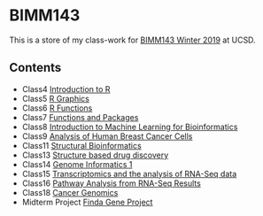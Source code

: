 # BIMM143

This is a store of my class-work for [BIMM143 Winter 2019](https://bioboot.github.io/bimm143_W19/) at UCSD.

## Contents
- Class4 [Introduction to R]()
- Class5 [R Graphics](https://github.com/afossier/BIMM143/blob/master/class05/class05.md)
- Class6 [R Functions](https://github.com/afossier/BIMM143/blob/master/class6/class6.md)
- Class7 [Functions and Packages](https://github.com/afossier/BIMM143/blob/master/class7/class7.md)
- Class8 [Introduction to Machine Learning for Bioinformatics](https://github.com/afossier/BIMM143/blob/master/class8/class8.md)
- Class9 [Analysis of Human Breast Cancer Cells](https://github.com/afossier/BIMM143/blob/master/Class9/Class9.md)
- Class11 [Structural Bioinformatics](https://github.com/afossier/BIMM143/blob/master/class11/class11.md)
- Class13 [Structure based drug discovery](https://github.com/afossier/BIMM143/blob/master/Class13/Class13.md)
- Class14 [Genome Informatics 1](https://github.com/afossier/BIMM143/blob/master/Class14/class14.md)
- Class15 [Transcriptomics and the analysis of RNA-Seq data](https://github.com/afossier/BIMM143/blob/master/Class15/Class15.md)
- Class16 [Pathway Analysis from RNA-Seq Results](https://github.com/afossier/BIMM143/blob/master/Class16/Class16.md)
- Class18 [Cancer Genomics](https://github.com/afossier/BIMM143/blob/master/Class18/Class18.md)
- Midterm Project [Finda Gene Project](https://github.com/afossier/BIMM143/blob/master/Midterm%20Gene%20Project/Mitderm_Gene_Project.md)
